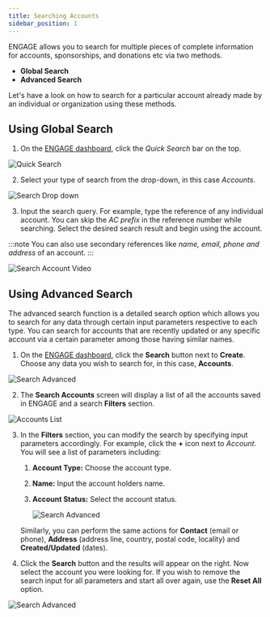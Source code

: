 ```yaml
---
title: Searching Accounts
sidebar_position: 1
---
```


ENGAGE allows you to search for multiple pieces of complete information for accounts, sponsorships, and donations etc via two methods.

- **Global Search** 
- **Advanced Search**

Let's have a look on how to search for a particular account already made by an individual or organization using these methods.

## Using Global Search

1. On the [ENGAGE dashboard](https://beta.n3o.cloud/eu1/engage/dashboard), click the *Quick Search* bar on the top.

![Quick Search](./search-account-quick.png)

2. Select your type of search from the drop-down, in this case *Accounts*.

![Search Drop down](./search-account-dropdown.png)

3. Input the search query. For example, type the reference of any individual account. You can skip the *AC prefix* in the reference number while searching. Select the desired search result and begin using the account.  

:::note
You can also use secondary references like *name, email, phone and address* of an account. 
:::

![Search Account Video](./search-account-video.gif)


## Using Advanced Search

The advanced search function is a detailed search option which allows you to search for any data through certain input parameters respective to each type. You can search for accounts that are recently updated or any specific account via a certain parameter among those having similar names.     

1. On the [ENGAGE dashboard](https://beta.n3o.cloud/eu1/engage/dashboard), click the **Search** button next to **Create**. Choose any data you wish to search for, in this case, **Accounts**.

![Search Advanced](./search-account-advanced-1.png)

2. The **Search Accounts** screen will display a list of all the accounts saved in ENGAGE and a search **Filters** section.

![Accounts List](./search-account-list.png)

3. In the **Filters** section, you can modify the search by specifying input parameters accordingly. For example, click the **+** icon next to *Account*. You will see a list of parameters including: 

    1. **Account Type:** Choose the account type.
    2. **Name:** Input the account holders name.
    3. **Account Status:** Select the account status. 

        ![Search Advanced](./search-account-advanced-4.png)

    Similarly, you can perform the same actions for **Contact** (email or phone), **Address** (address line, country, postal code, locality) and **Created/Updated** (dates). 

4. Click the **Search** button and the results will appear on the right. Now select the account you were looking for. If you wish to remove the search input for all parameters and start all over again, use the **Reset All** option. 

![Search Advanced](./search-account-advanced-5.png)